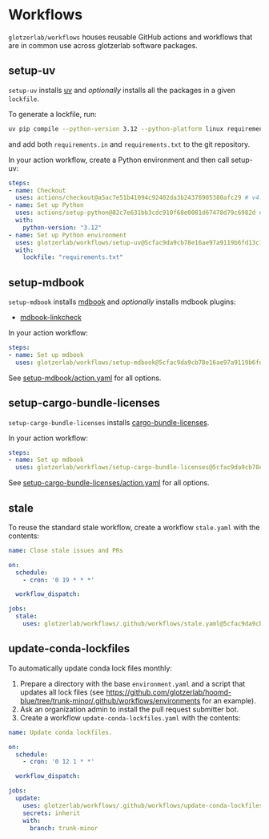 # Workflows

`glotzerlab/workflows` houses reusable GitHub actions and workflows that are in common
use across glotzerlab software packages.

## setup-uv

`setup-uv` installs [uv] and *optionally* installs all the packages in a given
`lockfile`.

To generate a lockfile, run:
```bash
uv pip compile --python-version 3.12 --python-platform linux requirements.in > requirements.txt
```
and add both `requirements.in` and `requirements.txt` to the git repository.

In your action workflow, create a Python environment and then call setup-uv:
```yaml
steps:
- name: Checkout
  uses: actions/checkout@a5ac7e51b41094c92402da3b24376905380afc29 # v4.1.6
- name: Set up Python
  uses: actions/setup-python@82c7e631bb3cdc910f68e0081d67478d79c6982d # v5.1.0
  with:
    python-version: "3.12"
- name: Set up Python environment
  uses: glotzerlab/workflows/setup-uv@5cfac9da9cb78e16ae97a9119b6fd13c1c2d6f5e # 0.1.0
  with:
    lockfile: "requirements.txt"
```

[uv]: https://github.com/astral-sh/uv

## setup-mdbook

`setup-mdbook` installs [mdbook] and *optionally* installs mdbook plugins:
* [mdbook-linkcheck]

In your action workflow:
```yaml
steps:
- name: Set up mdbook
  uses: glotzerlab/workflows/setup-mdbook@5cfac9da9cb78e16ae97a9119b6fd13c1c2d6f5e # 0.1.0
```

See [setup-mdbook/action.yaml] for all options.

[mdbook]: https://rust-lang.github.io/mdBook/
[mdbook-linkcheck]: https://github.com/Michael-F-Bryan/mdbook-linkcheck
[setup-mdbook/action.yaml]: setup-mdbook/action.yaml

## setup-cargo-bundle-licenses

`setup-cargo-bundle-licenses` installs [cargo-bundle-licenses].

In your action workflow:
```yaml
steps:
- name: Set up mdbook
  uses: glotzerlab/workflows/setup-cargo-bundle-licenses@5cfac9da9cb78e16ae97a9119b6fd13c1c2d6f5e # 0.1.0
```

See [setup-cargo-bundle-licenses/action.yaml] for all options.

[cargo-bundle-licenses]: https://github.com/sstadick/cargo-bundle-licenses
[setup-cargo-bundle-licenses/action.yaml]: setup-cargo-bundle-licenses/action.yaml

## stale

To reuse the standard stale workflow, create a workflow `stale.yaml` with the
contents:
```yaml
name: Close stale issues and PRs

on:
  schedule:
    - cron: '0 19 * * *'

  workflow_dispatch:

jobs:
  stale:
    uses: glotzerlab/workflows/.github/workflows/stale.yaml@5cfac9da9cb78e16ae97a9119b6fd13c1c2d6f5e # 0.1.0
```

## update-conda-lockfiles

To automatically update conda lock files monthly:
1. Prepare a directory with the base `environment.yaml` and a script that updates all
  lock files (see https://github.com/glotzerlab/hoomd-blue/tree/trunk-minor/.github/workflows/environments
  for an example).
2. Ask an organization admin to install the pull request submitter bot.
3. Create a workflow `update-conda-lockfiles.yaml` with the contents:

  ```yaml
  name: Update conda lockfiles.

  on:
    schedule:
      - cron: '0 12 1 * *'

    workflow_dispatch:

  jobs:
    update:
      uses: glotzerlab/workflows/.github/workflows/update-conda-lockfiles.yaml@TODO # 0.1.0
      secrets: inherit
      with:
        branch: trunk-minor
  ```

